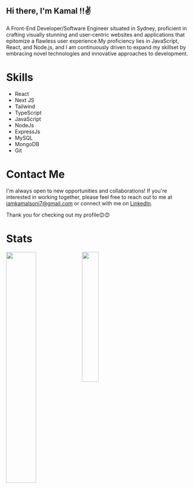 

## Hi there, I'm Kamal !!✌
A Front-End Developer/Software Engineer situated in Sydney, proficient in crafting visually stunning and user-centric websites and applications that epitomize a flawless user experience.My proficiency lies in JavaScript, React, and Node.js, and I am continuously driven to expand my skillset by embracing novel technologies and innovative approaches to development.



# Skills

* React
* Next JS
* Tailwind
* TypeScript
* JavaScript
* NodeJs
* ExpressJs
* MySQL
* MongoDB
* Git

# Contact Me

I'm always open to new opportunities and collaborations! If you're interested in working together, please feel free to reach out to me at iamkamalsoni7@gmail.com or connect with me on [LinkedIn](https://www.linkedin.com/in/kamal-soni-0223b3216/).


Thank you for checking out my profile😊😊
# Stats


<img align="left" height="40%" src='https://github-readme-stats.vercel.app/api?username=ksoni3&show_icons=true&theme=radical'/>
<img  align="left" height="30%" src='https://github-readme-stats.vercel.app/api/top-langs/?username=ksoni3'/>
